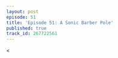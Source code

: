 ```yaml
---
layout: post
episode: 51
title: 'Episode 51: A Sonic Barber Pole'
published: true
track_id: 267722561
---
```

<div class='list post-player' track='{{page.track_id}}'><
